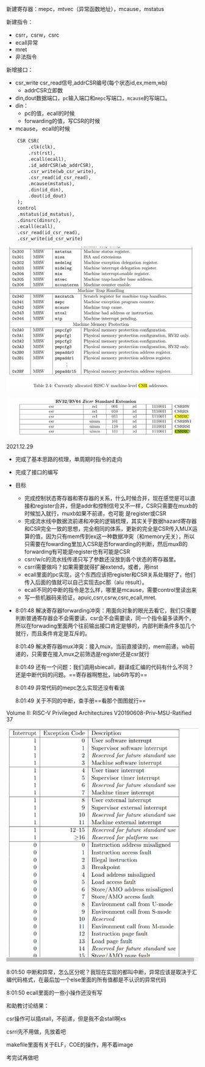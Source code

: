 新建寄存器：mepc，mtvec（异常函数地址），mcause，mstatus

新建指令：

- csrr，csrw，csrc
- ecall异常
- mret
- 非法指令

新增接口：

- csr_write   csr_read信号,addrCSR编号(每个状态id,ex,mem,wb)
  - addrCSR立即数
- din,dout数据端口，`pc`输入端口和`mepc`写端口，`mcause`的写端口。
- din：
  - pc的值，ecall的时候
  - forwarding的值，写CSR的时候
- mcause， ecall的时候

```
    CSR CSR(
        .clk(clk),
        .rst(rst),
        .ecall(ecall),
        .id_addrCSR(wb_addrCSR),
        .csr_write(wb_csr_write),
        .csr_read(id_csr_read),
        .mcause(mstatus),
        .din(id_din),
        .dout(id_dout)
    );
    control
    .mstatus(id_mstatus),
    .dinsrc(dinsrc),
    .ecall(ecall),
    .csr_read(id_csr_read),
    .csr_write(id_csr_write)
```

![img](lab7设计.assets/[VQ_C]OQ9EQY9@L@1Z6I4C2.jpg)

![image-20211230000308619](lab7设计.assets/image-20211230000308619.png)

2021.12.29

- 完成了基本思路的梳理，单周期时指令的走向
- 完成了接口的编写
- 目标
  - 完成控制状态寄存器和寄存器的关系，什么时候合并，现在感觉是可以直接和register合并，但是addr和控制信号又不一样，CSR只需要在muxb的时候加入就行，muxb如果不前递，也可能 是register或CSR
  - 完成流水线中数据流前递和冲突的逻辑梳理，其实关于数据hazard寄存器和CSR完全一致的思想，完全相同的体系，更新的完全是CSR传入MUX运算的值，因为只有mem传到ex这一种数据冲突（和memory无关），所以只需要在fowarding里加入CSR是否forwarding的判断，然后muxB的forwarding有可能是register也有可能是CSR
  - csrr/w/c的流水线传递只写了参数还没放到各个状态的寄存器里。
  - csrri需要做吗？如果需要就得扩展extend，或者，用inst
  - ecall里面的pc实现，这个东西应该把register和CSR关系处理好了，他们传入后面的值就可以自己实现去pc那（alu result）。
  - ecall不同的中断的指令是怎么样，哪里是mcause，需要control里读出来
  - 写一些机器码来验证，apuic,csrr,csrw,csrc,ecall,mret.

-  8:01:48
  解决寄存器forwarding冲突：用面向对象的眼光去看它，我们只需要判断普通寄存器会不会需要读，csr会不会需要读，同一个指令最多读两个，所以在forwading里面两个往前输出接口肯定是够的，内部判断条件多加几个就行，而且条件肯定是互斥的。

   8:01:49
  解决寄存器mux冲突：接入mux，当前直接读的，mem前递，wb前递的，只需要在接入mux之前筛选是register还是csr就行

   8:01:49
  还有一个问题：我们调用sbiecall，翻译成汇编的代码有什么不同？还是中断代码的问题。==寄存器啊憨批，lab6咋写的==

   8:01:49
  异常代码的mepc怎么实现还没有看诶

   8:01:49
  关于不同的中断，查手册==看那个图图就行==

  Volume II: RISC-V Privileged Architectures V20190608-Priv-MSU-Ratified 37

  ![image-20211230083059513](lab7设计.assets/image-20211230083059513.png)

   8:01:50
  中断和异常，怎么区分呢？我现在实现的都叫中断，异常应该是取决于汇编代码格式，在最后加一个else里面的所有值都是不认识的异常代码

   8:01:50
  ecall里面的一些小操作还没有写

和助教讨论结果：

csr操作可以插stall，不前递，但是我不会stall啊xs

csrri先不用做，先放着吧

makefile里面有关于ELF，COE的操作，用不着image

考完试再做吧
